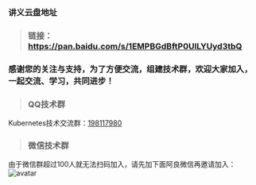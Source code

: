 ### 讲义云盘地址
>### 链接： https://pan.baidu.com/s/1EMPBGdBftP0UILYUyd3tbQ

### 感谢您的关注与支持，为了方便交流，组建技术群，欢迎大家加入，一起交流、学习，共同进步！
>### QQ技术群
Kubernetes技术交流群：[198117980](https://jq.qq.com/?_wv=1027&k=5eciYJa)
>### 微信技术群
由于微信群超过100人就无法扫码加入，请先加下面阿良微信再邀请加入：
![avatar](https://github.com/lizhenliang/Shell-Python-Document/blob/master/%E8%81%94%E7%B3%BB%E6%96%B9%E5%BC%8F.jpg)
